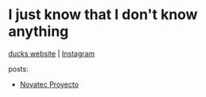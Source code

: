<h1>I just know that I don't know anything</h1>

[ducks website](https://ducksw.github.io/ducks/) | [Instagram](https://www.instagram.com/fqbrii.4/)

posts:

* [Novatec Proyecto](posts/novatec.md)
